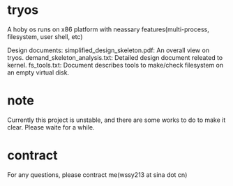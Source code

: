 # tryos
A hoby os runs on x86 platform with neassary features(multi-process, filesystem, user shell, etc)

Design documents:
  simplified_design_skeleton.pdf: An overall view on tryos.
  demand_skeleton_analysis.txt: Detailed design document releated to kernel.
  fs_tools.txt: Document describes tools to make/check filesystem on an empty virtual disk.

# note
Currently this project is unstable, and there are some works to do to make it clear. Please waite for a while.

# contract
For any questions, please contract me(wssy213 at sina dot cn)
